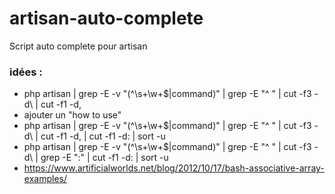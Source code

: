 # artisan-auto-complete
Script auto complete pour artisan

### idées :
- php artisan | grep -E -v "(^\s+\w+$|command)" | grep -E "^ " | cut -f3 -d\ | cut -f1 -d,
- ajouter un "how to use"
- php artisan | grep -E -v "(^\s+\w+$|command)" | grep -E "^ " | cut -f3 -d\ | cut -f1 -d, | cut -f1 -d: | sort -u
- php artisan | grep -E -v "(^\s+\w+$|command)" | grep -E "^ " | cut -f3 -d\ | grep -E ":" | cut -f1 -d: | sort -u
- https://www.artificialworlds.net/blog/2012/10/17/bash-associative-array-examples/
